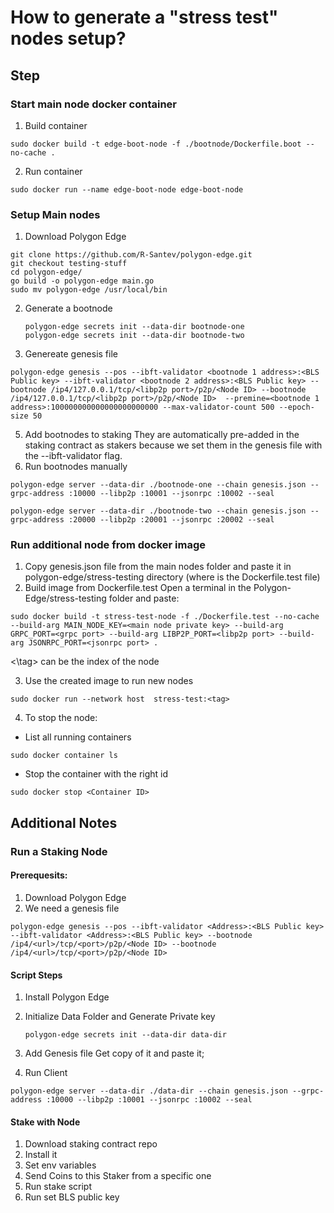 # How to generate a "stress test" nodes setup?
## Step
### Start main node docker container
1. Build container
```
sudo docker build -t edge-boot-node -f ./bootnode/Dockerfile.boot --no-cache .
```
2. Run container
```
sudo docker run --name edge-boot-node edge-boot-node
```
### Setup Main nodes
1. Download Polygon Edge
```
git clone https://github.com/R-Santev/polygon-edge.git
git checkout testing-stuff
cd polygon-edge/
go build -o polygon-edge main.go
sudo mv polygon-edge /usr/local/bin
```
2. Generate a bootnode
   ```
   polygon-edge secrets init --data-dir bootnode-one
   polygon-edge secrets init --data-dir bootnode-two
   ```
4. Genereate genesis file
```
polygon-edge genesis --pos --ibft-validator <bootnode 1 address>:<BLS Public key> --ibft-validator <bootnode 2 address>:<BLS Public key> --bootnode /ip4/127.0.0.1/tcp/<libp2p port>/p2p/<Node ID> --bootnode /ip4/127.0.0.1/tcp/<libp2p port>/p2p/<Node ID>  --premine=<bootnode 1 address>:100000000000000000000000 --max-validator-count 500 --epoch-size 50
```
5. Add bootnodes to staking
They are automatically pre-added in the staking contract as stakers because we set them in the genesis file with the --ibft-validator flag.
6. Run bootnodes manually
```
polygon-edge server --data-dir ./bootnode-one --chain genesis.json --grpc-address :10000 --libp2p :10001 --jsonrpc :10002 --seal

polygon-edge server --data-dir ./bootnode-two --chain genesis.json --grpc-address :20000 --libp2p :20001 --jsonrpc :20002 --seal
```

### Run additional node from docker image
1. Copy genesis.json file from the main nodes folder and paste it in polygon-edge/stress-testing directory (where is the Dockerfile.test file)
2. Build image from Dockerfile.test
Open a terminal in the Polygon-Edge/stress-testing folder and paste:

```
sudo docker build -t stress-test-node -f ./Dockerfile.test --no-cache --build-arg MAIN_NODE_KEY=<main node private key> --build-arg GRPC_PORT=<grpc port> --build-arg LIBP2P_PORT=<libp2p port> --build-arg JSONRPC_PORT=<jsonrpc port> .
```
<\tag> can be the index of the node

3. Use the created image to run new nodes
```
sudo docker run --network host  stress-test:<tag>
```
4. To stop the node:
- List all running containers
```
sudo docker container ls
```
- Stop the container with the right id
```
sudo docker stop <Container ID>
```

## Additional Notes

### Run a Staking Node

#### Prerequesits:

1. Download Polygon Edge
2. We need a genesis file
```
polygon-edge genesis --pos --ibft-validator <Address>:<BLS Public key> --ibft-validator <Address>:<BLS Public key> --bootnode /ip4/<url>/tcp/<port>/p2p/<Node ID> --bootnode /ip4/<url>/tcp/<port>/p2p/<Node ID>
```

#### Script Steps
1. Install Polygon Edge
2. Initialize Data Folder and Generate Private key
   ```
   polygon-edge secrets init --data-dir data-dir
   ```

3. Add Genesis file
   Get copy of it and paste it;
4. Run Client
```
polygon-edge server --data-dir ./data-dir --chain genesis.json --grpc-address :10000 --libp2p :10001 --jsonrpc :10002 --seal
```
#### Stake with Node
   1. Download staking contract repo
   2. Install it
   3.  Set env variables
   4. Send Coins to this Staker from a specific one
   5.  Run stake script
   6.  Run set BLS public key